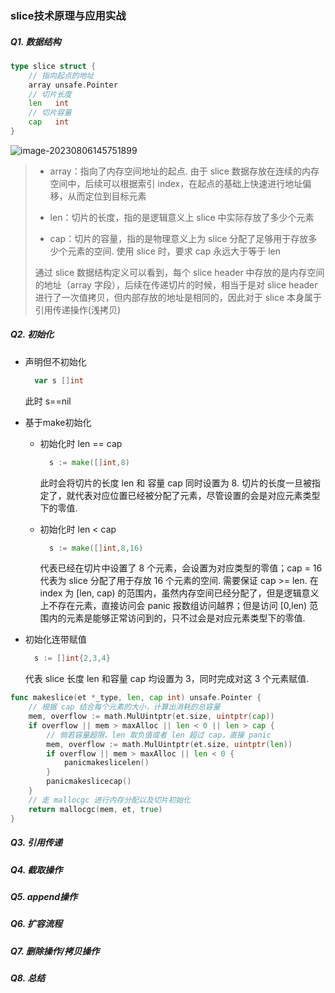 ### slice技术原理与应用实战

##### Q1. 数据结构

```go
type slice struct {
    // 指向起点的地址
    array unsafe.Pointer
    // 切片长度
    len   int
    // 切片容量
    cap   int
}
```

![image-20230806145751899](https://cscgblog-1301638685.cos.ap-chengdu.myqcloud.com/note/image-20230806145751899.png)

>- array：指向了内存空间地址的起点. 由于 slice 数据存放在连续的内存空间中，后续可以根据索引 index，在起点的基础上快速进行地址偏移，从而定位到目标元素
>
>- len：切片的长度，指的是逻辑意义上 slice 中实际存放了多少个元素
>
>- cap：切片的容量，指的是物理意义上为 slice 分配了足够用于存放多少个元素的空间. 使用 slice 时，要求 cap 永远大于等于 len
>
>  通过 slice 数据结构定义可以看到，每个 slice header 中存放的是内存空间的地址（array 字段），后续在传递切片的时候，相当于是对 slice header 进行了一次值拷贝，但内部存放的地址是相同的，因此对于 slice 本身属于引用传递操作(浅拷贝)

##### Q2. 初始化

- 声明但不初始化

  ```go
    var s []int 
  ```

  此时 s==nil

- 基于make初始化

  - 初始化时 len == cap

    ```go
      s := make([]int,8)
    ```

    此时会将切片的长度 len 和 容量 cap 同时设置为 8. 切片的长度一旦被指定了，就代表对应位置已经被分配了元素，尽管设置的会是对应元素类型下的零值.

  - 初始化时 len < cap

    ```go
      s := make([]int,8,16)
    ```

    代表已经在切片中设置了 8 个元素，会设置为对应类型的零值；cap = 16 代表为 slice 分配了用于存放 16 个元素的空间. 需要保证 cap >= len. 在 index 为 [len, cap) 的范围内，虽然内存空间已经分配了，但是逻辑意义上不存在元素，直接访问会 panic 报数组访问越界；但是访问 [0,len) 范围内的元素是能够正常访问到的，只不过会是对应元素类型下的零值.

- 初始化连带赋值

  ```go
    s := []int{2,3,4}
  ```

  代表 slice 长度 len 和容量 cap 均设置为 3，同时完成对这 3 个元素赋值.

```go
func makeslice(et *_type, len, cap int) unsafe.Pointer {
    // 根据 cap 结合每个元素的大小，计算出消耗的总容量
    mem, overflow := math.MulUintptr(et.size, uintptr(cap))
    if overflow || mem > maxAlloc || len < 0 || len > cap {
        // 倘若容量超限，len 取负值或者 len 超过 cap，直接 panic
        mem, overflow := math.MulUintptr(et.size, uintptr(len))
        if overflow || mem > maxAlloc || len < 0 {
            panicmakeslicelen()
        }
        panicmakeslicecap()
    }
    // 走 mallocgc 进行内存分配以及切片初始化
    return mallocgc(mem, et, true)
}
```

##### Q3. 引用传递



##### Q4. 截取操作



##### Q5. append操作



##### Q6. 扩容流程



##### Q7. 删除操作/拷贝操作



##### Q8. 总结

